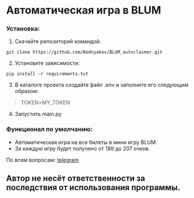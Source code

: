 Автоматическая игра в BLUM
=====================

### Установка:
1. Скачайте репозиторий командой: 
```
git clone https://github.com/Bednyakov/BLUM_autoclaimer.git
```
2. Установите зависимости: 
```
pip install -r requirements.txt
```
3. В каталоге проекта создайте файл .env и заполните его следующим образом:

> TOKEN=MY_TOKEN

4. Запустить main.py

### Функционал по умолчанию:
- Автоматическая игра на все билеты в мини игру BLUM.
- За каждую игру будет получено от 189 до 207 очков.

По всем вопросам: [telegram](https://t.me/itpolice)

## Автор не несёт ответственности за последствия от использования программы.